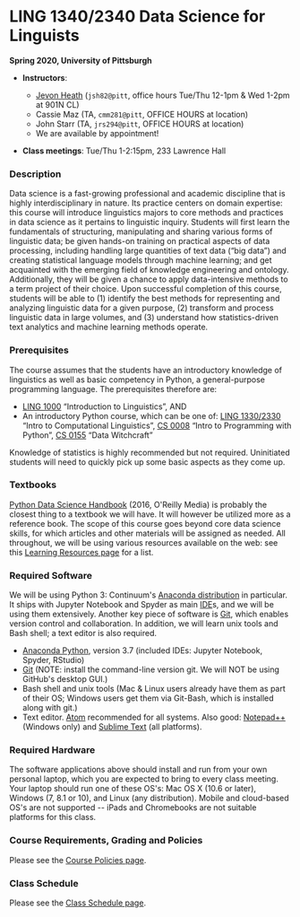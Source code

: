 # LING 1340/2340 Data Science for Linguists
**Spring 2020, University of Pittsburgh**


- **Instructors**:
	- [Jevon Heath](https://www.linguistics.pitt.edu/people/jevon-heath) (`jsh82@pitt`, office hours Tue/Thu 12-1pm & Wed 1-2pm at 901N CL)
	- Cassie Maz (TA, `cmm281@pitt`, OFFICE HOURS at location)
	- John Starr (TA, `jrs294@pitt`, OFFICE HOURS at location)
	- We are available by appointment!

- **Class meetings**: Tue/Thu 1-2:15pm, 233 Lawrence Hall


### Description

Data science is a fast-growing professional and academic discipline that is highly interdisciplinary in nature. Its practice centers on domain expertise: this course will introduce linguistics majors to core methods and practices in data science as it pertains to linguistic inquiry. Students will first learn the fundamentals of structuring, manipulating and sharing various forms of linguistic data; be given hands-on training on practical aspects of data processing, including handling large quantities of text data (“big data”) and creating statistical language models through machine learning; and get acquainted with the emerging field of knowledge engineering and ontology. Additionally, they will be given a chance to apply data-intensive methods to a term project of their choice. Upon successful completion of this course, students will be able to (1) identify the best methods for representing and analyzing linguistic data for a given purpose, (2) transform and process linguistic data in large volumes, and (3) understand how statistics-driven text analytics and machine learning methods operate.

### Prerequisites

The course assumes that the students have an introductory knowledge of linguistics as well as basic competency in Python, a general-purpose programming language. The prerequisites therefore are:

- [LING 1000](https://www.linguistics.pitt.edu/undergraduate/courses#ling1000) “Introduction to Linguistics”, AND
- An introductory Python course, which can be one of: [LING 1330/2330](http://www.pitt.edu/~naraehan/ling1330/index.html) “Intro to Computational Linguistics”, [CS 0008](http://courses.sci.pitt.edu/courses/CS-8) “Intro to Programming with Python”, [CS 0155](http://db.cs.pitt.edu/group/teaching/data-witchcraft) “Data Witchcraft”

Knowledge of statistics is highly recommended but not required. Uninitiated students will need to quickly pick up some basic aspects as they come up.


### Textbooks

[Python Data Science Handbook](https://jakevdp.github.io/PythonDataScienceHandbook/index.html) (2016, O'Reilly Media) is probably the closest thing to a textbook we will have. It will however be utilized more as a reference book. The scope of this course goes beyond core data science skills, for which articles and other materials will be assigned as needed. All throughout, we will be using various resources available on the web: see this [Learning Resources page](https://github.com/Data-Science-for-Linguists-2020/Home/blob/master/resources.md) for a list.

### Required Software

We will be using Python 3: Continuum's [Anaconda distribution](https://www.anaconda.com/download/) in particular. It ships with Jupyter Notebook and Spyder as main [IDE](https://en.wikipedia.org/wiki/Integrated_development_environment)s, and we will be using them extensively. Another key piece of software is [Git](https://git-scm.com/), which enables version control and collaboration. In addition, we will learn unix tools and Bash shell; a text editor is also required.

- [Anaconda Python](https://www.anaconda.com/download/), version 3.7 (included IDEs: Jupyter Notebook, Spyder, RStudio)
- [Git](https://git-scm.com/) (NOTE: install the command-line version git. We will NOT be using GitHub's desktop GUI.)
- Bash shell and unix tools (Mac & Linux users already have them as part of their OS; Windows users get them via Git-Bash, which is installed along with git.)
- Text editor. [Atom](https://atom.io/) recommended for all systems. Also good: [Notepad++](https://notepad-plus-plus.org/) (Windows only) and [Sublime Text](https://www.sublimetext.com/) (all platforms).

### Required Hardware

The software applications above should install and run from your own personal laptop, which you are expected to bring to every class meeting. Your laptop should run one of these OS's: Mac OS X (10.6 or later), Windows (7, 8.1 or 10), and Linux (any distribution). Mobile and cloud-based OS's are not supported -- iPads and Chromebooks are not suitable platforms for this class.

### Course Requirements, Grading and Policies
Please see the [Course Policies page](https://github.com/Data-Science-for-Linguists-2020/Home/blob/master/policies.md).

### Class Schedule
Please see the [Class Schedule page](https://github.com/Data-Science-for-Linguists-2020/Home/blob/master/schedule.md).
